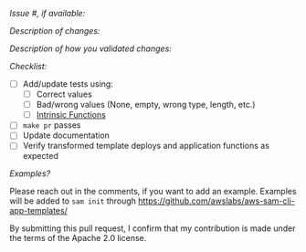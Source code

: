 *Issue #, if available:*

*Description of changes:*

*Description of how you validated changes:*

*Checklist:*

- [ ] Add/update tests using:
    - [ ] Correct values
    - [ ] Bad/wrong values (None, empty, wrong type, length, etc.)
    - [ ] [Intrinsic Functions](https://docs.aws.amazon.com/AWSCloudFormation/latest/UserGuide/intrinsic-function-reference.html)
- [ ] `make pr` passes
- [ ] Update documentation
- [ ] Verify transformed template deploys and application functions as expected

*Examples?*

Please reach out in the comments, if you want to add an example. Examples will be 
added to `sam init` through https://github.com/awslabs/aws-sam-cli-app-templates/

By submitting this pull request, I confirm that my contribution is made under the terms of the Apache 2.0 license.
